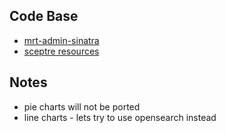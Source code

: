 ## Code Base
- [mrt-admin-sinatra](https://github.com/CDLUC3/mrt-admin-sinatra)
- [sceptre resources](https://github.com/CDLUC3/mrt-sceptre/tree/main/mrt-admin-sinatra)

## Notes
- pie charts will not be ported
- line charts - lets try to use opensearch instead